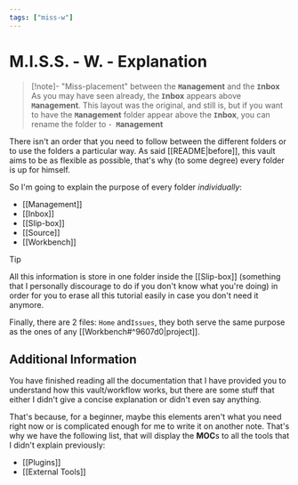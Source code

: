 ```yaml
---
tags: ["miss-w"]
---
```


# M.I.S.S. - W. - Explanation

> [!note]- "Miss-placement" between the **`M`anagement** and the **`I`nbox**
> As you may have seen already, the **`I`nbox** appears above **`M`anagement**. This layout was the original, and still is, but if you want to have the **`M`anagement** folder appear above the **`I`nbox**, you can rename the folder to **`· M`anagement**

There isn't an order that you need to follow between the different folders or to use the folders a particular way. As said [[README|before]], this vault aims to be as flexible as possible, that's why (to some degree) every folder is up for himself.

So I'm going to explain the purpose of every folder *individually*:

- [[Management]]
- [[Inbox]]
- [[Slip-box]]
- [[Source]]
- [[Workbench]]

> [!tip] 
> All this information is store in one folder inside the [[Slip-box]] (something that I personally discourage to do if you don't know what you're doing) in order for you to erase all this tutorial easily in case you don't need it anymore.

Finally, there are 2 files: `Home` and`Issues`, they both serve the same purpose as the ones of any [[Workbench#^9607d0|project]].

## Additional Information

You have finished reading all the documentation that I have provided you to understand how this vault/workflow works, but there are some stuff that either I didn't give a concise explanation or didn't even say anything.

That's because, for a beginner, maybe this elements aren't what you need right now or is complicated enough for me to write it on another note. That's why we have the following list, that will display the **MOC**s to all the tools that I didn't explain previously:

- [[Plugins]]
- [[External Tools]]